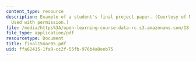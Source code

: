 ```yaml
---
content_type: resource
description: Example of a student's final project paper. (Courtesy of Michael Nagle.
  Used with permission.)
file: /media/https%3A/open-learning-course-data-rc.s3.amazonaws.com/18-994-seminar-in-geometry-fall-2004/ffa624151fa9cc2f55fb976b4a8eeb75_final15mar05.pdf
file_type: application/pdf
resourcetype: Document
title: final15mar05.pdf
uid: ffa62415-1fa9-cc2f-55fb-976b4a8eeb75
---
```

